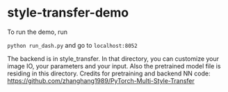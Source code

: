 # style-transfer-demo

To run the demo, run

`python run_dash.py` and go to `localhost:8052`

The backend is in style_transfer. In that directory, you can customize your image IO, your parameters and your input. 
Also the pretrained model file is residing in this directory. Credits for pretraining and backend NN code: https://github.com/zhanghang1989/PyTorch-Multi-Style-Transfer
